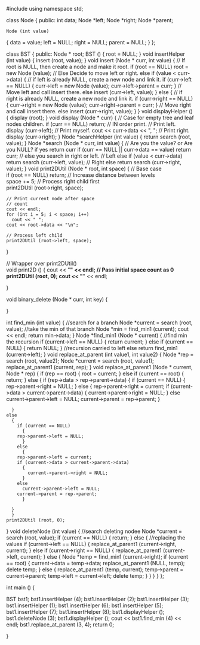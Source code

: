 #include<iostream>
using namespace std;


class Node
{
public:
  int data;
  Node *left;
  Node *right;
  Node *parent;

    Node (int value)
  {
    data = value;
    left = NULL;
    right = NULL;
    parent = NULL;
  }
};

class BST
{
public:
  Node * root;
  BST ()
  {
    root = NULL;
  }
  void insertHelper (int value)
  {
    insert (root, value);
  }
  void insert (Node * curr, int value)
  {
    // If root is NULL, then create a node and make it root. 
    if (root == NULL)
      root = new Node (value);
    // Else Decide to move left or right. 
    else if (value < curr->data)
      {
	// if left is already NULL, create a new node and link it. 
	if (curr->left == NULL)
	  {
	    curr->left = new Node (value);
	    curr->left->parent = curr;
	  }
	// Move left and call insert there. 
	else
	  insert (curr->left, value);
      }
    else
      {
	// if right is already NULL, create a new node and link it. 
	if (curr->right == NULL)
	  {
	    curr->right = new Node (value);
	    curr->right->parent = curr;
	  }
	// Move right and call insert there. 
	else
	  insert (curr->right, value);
      }
  }
  void displayHelper ()
  {
    display (root);
  }
  void display (Node * curr)
  {
    // Case for empty tree and leaf nodes children.
    if (curr == NULL)
      return;
    // IN order print.
    // Print left. 
    display (curr->left);
    // Print myself.
    cout << curr->data << ", ";
    // Print right.
    display (curr->right);
  }
  Node *searchHelper (int value)
  {
    return search (root, value);
  }
  Node *search (Node * curr, int value)
  {
    // Are you the value? or Are you NULL?  if yes return curr
    if (curr == NULL || curr->data == value)
      return curr;
    // else you search in right or left. 
    // Left
    else if (value < curr->data)
      return search (curr->left, value);
    // Right
    else
      return search (curr->right, value);
  }
  void print2DUtil (Node * root, int space)
  {
    // Base case  
    if (root == NULL)
      return;
    // Increase distance between levels  
    space += 5;
    // Process right child first  
    print2DUtil (root->right, space);

    // Print current node after space  
    // count  
    cout << endl;
    for (int i = 5; i < space; i++)
      cout << " ";
    cout << root->data << "\n";

    // Process left child  
    print2DUtil (root->left, space);
  }

  // Wrapper over print2DUtil()  
  void print2D ()
  {
    cout << "******************************" << endl;
    // Pass initial space count as 0  
    print2DUtil (root, 0);
    cout << "******************************" << endl;

  }



  void binary_delete (Node * curr, int key)
  {

  }

  int find_min (int value)
  {
    //search for a branch
    Node *current = search (root, value);
    //take the min of that branch
    Node *min = find_min1 (current);
    cout << endl;
    return min->data;
  }
  Node *find_min1 (Node * current)
  {
    //find min the recursion
    if (current->left == NULL)
      {
	return current;
      }
    else if (current == NULL)
      {
	return NULL;
      }
    //recursion carried to left
    else
      return find_min1 (current->left);
  }
  void replace_at_parent (int value1, int value2)
  {
    Node *rep = search (root, value2);
    Node *current = search (root, value1);
    replace_at_parent1 (current, rep);
  }
  void replace_at_parent1 (Node * current, Node * rep)
  {
    if (rep == root)
      {
	root = current;
      }
    else if (current == root)
      {
	return;
      }
    else
      {
	if (rep->data > rep->parent->data)
	  {
	    if (current == NULL)
	      {
		rep->parent->right = NULL;
	      }
	    else
	      {
		rep->parent->right = current;
		if (current->data > current->parent->data)
		  {
		    current->parent->right = NULL;
		  }
		else
		  current->parent->left = NULL;
		current->parent = rep->parent;
	      }

	  }
	else
	  {
	    if (current == NULL)
	      {
		rep->parent->left = NULL;
	      }
	    else
	      {
		rep->parent->left = current;
		if (current->data > current->parent->data)
		  {
		    current->parent->right = NULL;
		  }
		else
		  current->parent->left = NULL;
		current->parent = rep->parent;
	      }

	  }
      }
    print2DUtil (root, 0);
  }
  void deleteNode (int value)
  {
    //search deleting nodee
    Node *current = search (root, value);
    if (current == NULL)
      {
	return;
      }
    else
      {
	//replacing the values
	if (current->left == NULL)
	  {
	    replace_at_parent1 (current->right, current);
	  }
	else if (current->right == NULL)
	  {
	    replace_at_parent1 (current->left, current);
	  }
	else
	  {
	    Node *temp = find_min1 (current->right);
	    if (current == root)
	      {
		current->data = temp->data;
		replace_at_parent1 (NULL, temp);
		delete temp;
	      }
	    else
	      {
		replace_at_parent1 (temp, current);
		temp->parent = current->parent;
		temp->left = current->left;
		delete temp;
	      }
	  }
      }
  }
};

int
main ()
{

  BST bst1;
  bst1.insertHelper (4);
  bst1.insertHelper (2);
  bst1.insertHelper (3);
  bst1.insertHelper (1);
  bst1.insertHelper (6);
  bst1.insertHelper (5);
  bst1.insertHelper (7);
  bst1.insertHelper (8);
  bst1.displayHelper ();
  bst1.deleteNode (3);
  bst1.displayHelper ();
  cout << bst1.find_min (4) << endl;
  bst1.replace_at_parent (3, 4);
  return 0;

}
